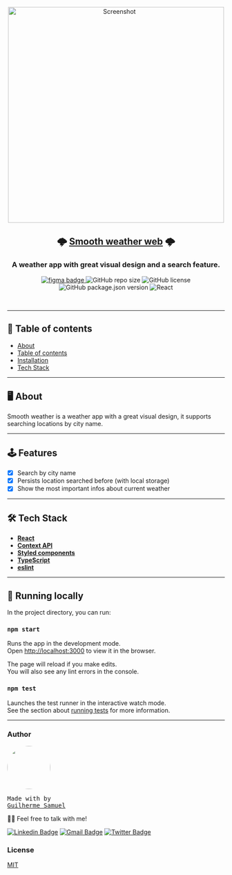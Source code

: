 <p align="center">
  <img height="500px" src="https://i.ibb.co/hY75xDZ/Screen-Shot-2021-01-01-at-14-07-34.png" alt="Screenshot" />
</p>
<h2 align="center">
  🌩 <a href="https:/gsdeveloper.github.io/smooth-weather-web">Smooth weather web</a> 🌩
</h2>
<h3 align="center">
  A weather app with great visual design and a search feature.
</h3>

<p align="center">
<a href="https://www.figma.com/file/YzzlW51e13vcWv4gMBpnyG/Weather-Forecast-App-Community?node-id=0%3A1">
<img alt="figma badge" src="https://img.shields.io/badge/Figma%20prototype%20-Figma-%2304D361" >
</a>
<img alt="GitHub repo size" src="https://img.shields.io/github/repo-size/gsdeveloper/smooth-weather-web">
<img alt="GitHub license" src="https://img.shields.io/github/license/gsdeveloper/smooth-weather-web">
<img alt="GitHub package.json version" src="https://img.shields.io/github/package-json/v/gsdeveloper/smooth-weather-web">
<img alt="React" src="https://img.shields.io/badge/React-JS-blue">
</p>

<br>

---

## 📌 Table of contents

<!--ts-->

- [About](#About)
- [Table of contents](#tabela-de-conteudo)
- [Installation](#instalacao)
- [Tech Stack](#Tech-Stack)
<!--te-->

---

## 🖥 About

Smooth weather is a weather app with a great visual design, it supports searching locations by city name. 

---

## 🕹 Features

- [x] Search by city name
- [x] Persists location searched before (with local storage)
- [x] Show the most important infos about current weather

---

## 🛠 Tech Stack

- **[React](https://github.com/facebook/react)**
- **[Context API](https://reactjs.org/docs/context.html)**
- **[Styled components](https://styled-components.com/)**
- **[TypeScript](https://github.com/microsoft/TypeScript)**
- **[eslint](https://github.com/eslint/eslint)**

---

## 🚀 Running locally

In the project directory, you can run:

### `npm start`

Runs the app in the development mode.\
Open [http://localhost:3000](http://localhost:3000) to view it in the browser.

The page will reload if you make edits.\
You will also see any lint errors in the console.

### `npm test`

Launches the test runner in the interactive watch mode.\
See the section about [running tests](https://facebook.github.io/create-react-app/docs/running-tests) for more information.

---

### Author

<a href="gsdeveloper.github.io">
 <img style="border-radius: 50%;" src="https://avatars2.githubusercontent.com/u/49620737?s=460&u=affe940c45f9f14f3d456561e49e34d64e5b2078&v=4" width="100px;" alt=""/>
 <br />
</a>
<pre>Made with by 
<a href="gsdeveloper.github.io">Guilherme Samuel</a></pre>

👋🏽 Feel free to talk with me!

[![Linkedin Badge](https://img.shields.io/badge/-Guilherme%20Samuel-blue?style=flat-square&logo=Linkedin&logoColor=white&link=https://www.linkedin.com/in/guilherme-samuel-2aa7aa19b/)](https://www.linkedin.com/in/guilherme-samuel-2aa7aa19b/)
[![Gmail Badge](https://img.shields.io/badge/-gsdevelopercontact@gmail.com-c14438?style=flat-square&logo=Gmail&logoColor=white&link=mailto:tgmarinho@gmail.com)](mailto:gsdevelopercontact@gmail.com)
[![Twitter Badge](https://img.shields.io/badge/-gsdeveloper-1ca0f1?style=flat-square&labelColor=1ca0f1&logo=twitter&logoColor=white&link=https://twitter.com/tgmarinho)](https://twitter.com/gsdeveloper)

### License

[MIT](https://github.com/gsdeveloper/betteraim/blob/master/README.md)
